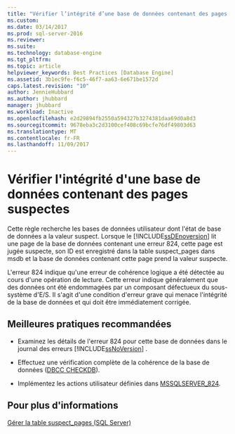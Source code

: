 ```yaml
---
title: "Vérifier l’intégrité d’une base de données contenant des pages suspectes | Microsoft Docs"
ms.custom: 
ms.date: 03/14/2017
ms.prod: sql-server-2016
ms.reviewer: 
ms.suite: 
ms.technology: database-engine
ms.tgt_pltfrm: 
ms.topic: article
helpviewer_keywords: Best Practices [Database Engine]
ms.assetid: 3b1ec9fe-f6c5-46f7-aa63-6e671be1572d
caps.latest.revision: "10"
author: JennieHubbard
ms.author: jhubbard
manager: jhubbard
ms.workload: Inactive
ms.openlocfilehash: e2d29894fb2550a594327b3274381daa69d0a8d3
ms.sourcegitcommit: 9678eba3c2d3100cef408c69bcfe76df49803d63
ms.translationtype: MT
ms.contentlocale: fr-FR
ms.lasthandoff: 11/09/2017
---
```

# <a name="check-integrity-of-database-with-suspect-pages"></a>Vérifier l'intégrité d'une base de données contenant des pages suspectes
  Cette règle recherche les bases de données utilisateur dont l'état de base de données a la valeur suspect. Lorsque le [!INCLUDE[ssDEnoversion](../../includes/ssdenoversion-md.md)] lit une page de la base de données contenant une erreur 824, cette page est jugée suspecte, son ID est enregistré dans la table suspect_pages dans msdb et la base de données contenant cette page prend la valeur suspecte.  
  
 L'erreur 824 indique qu'une erreur de cohérence logique a été détectée au cours d'une opération de lecture. Cette erreur indique généralement que des données ont été endommagées par un composant défectueux du sous-système d'E/S. Il s'agit d'une condition d'erreur grave qui menace l'intégrité de la base de données et qui doit être immédiatement corrigée.  
  
## <a name="best-practices-recommendations"></a>Meilleures pratiques recommandées  
  
-   Examinez les détails de l'erreur 824 pour cette base de données dans le journal des erreurs [!INCLUDE[ssNoVersion](../../includes/ssnoversion-md.md)] .  
  
-   Effectuez une vérification complète de la cohérence de la base de données ([DBCC CHECKDB](../../t-sql/database-console-commands/dbcc-checkdb-transact-sql.md)).  
  
-   Implémentez les actions utilisateur définies dans [MSSQLSERVER_824](http://go.microsoft.com/fwlink/?LinkId=81397).  
  
## <a name="for-more-information"></a>Pour plus d'informations  
 [Gérer la table suspect_pages &#40;SQL Server&#41;](../../relational-databases/backup-restore/manage-the-suspect-pages-table-sql-server.md)  
  
  
